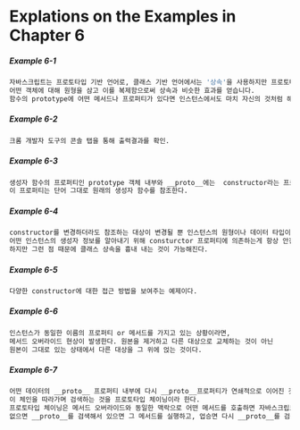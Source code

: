 # Explations on the Examples in Chapter 6


##### Example 6-1
```bash
자바스크립트는 프로토타입 기반 언어로, 클래스 기반 언어에서는 '상속'을 사용하지만 프로토타입 기반 언어에서는 
어떤 객체에 대해 원형을 삼고 이를 복제함으로써 상속과 비슷한 효과를 얻습니다.
함수의 prototype에 어떤 메서드나 프로퍼티가 있다면 인스턴스에서도 마치 자신의 것처럼 해당 메서드나 프로퍼티에 접근할 수 있게 된다.
```

##### Example 6-2
```bash
크롬 개발자 도구의 콘솔 탭을 통해 출력결과를 확인.
```

##### Example 6-3
```bash
생성자 함수의 프로퍼티인 prototype 객체 내부와 __proto__에는  constructor라는 프로퍼티가 있다.
이 프로퍼티는 단어 그대로 원래의 생성자 함수를 참조한다. 
```

##### Example 6-4
```bash
constructor를 변경하더라도 참조하는 대상이 변경될 뿐 인스턴스의 원형이나 데이터 타입이 바뀌지는 않는다.
어떤 인스턴스의 생성자 정보를 알아내기 위해 consturctor 프로퍼티에 의존하는게 항상 안전하지는 않다.
하지만 그런 점 때문에 클래스 상속을 흉내 내는 것이 가능해진다.
```

##### Example 6-5
```bash
다양한 constructor에 대한 접근 방법을 보여주는 예제이다.
```

##### Example 6-6
```bash
인스턴스가 동일한 이름의 프로퍼티 or 메서드를 가지고 있는 상황이라면,
메서드 오버라이드 현상이 발생한다. 원본을 제거하고 다른 대상으로 교체하는 것이 아닌
원본이 그대로 있는 상태에서 다른 대상을 그 위에 얹는 것이다.
```

##### Example 6-7
```bash
어떤 데이터의 __proto__ 프로퍼티 내부에 다시 __proto__프로퍼티가 연쇄적으로 이어진 것을 프로토타입 체인이라 하고,
이 체인을 따라가며 검색하는 것을 프로토타입 체이닝이라 한다.
프로토타입 체이닝은 메서드 오버라이드와 동일한 맥락으로 어떤 메서드를 호출하면 자바스크립트 엔진은 데이터 자신의 프로퍼티들을 검색해서 원하는 메서드가 있으면 그 메서드를 실행하고,
없으면 __proto__를 검색해서 있으면 그 메서드를 실행하고, 업승면 다시 __proto__를 검색해서 실행하는 식으로 진행한다.
```

